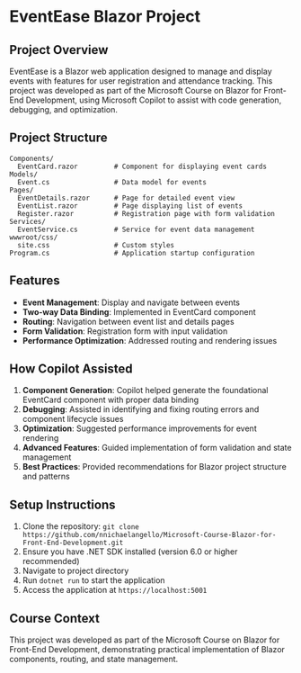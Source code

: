 # EventEase Blazor Project

## Project Overview
EventEase is a Blazor web application designed to manage and display events with features for user registration and attendance tracking. This project was developed as part of the Microsoft Course on Blazor for Front-End Development, using Microsoft Copilot to assist with code generation, debugging, and optimization.

## Project Structure
```
Components/
  EventCard.razor         # Component for displaying event cards
Models/
  Event.cs                # Data model for events
Pages/
  EventDetails.razor      # Page for detailed event view
  EventList.razor         # Page displaying list of events
  Register.razor          # Registration page with form validation
Services/
  EventService.cs         # Service for event data management
wwwroot/css/
  site.css                # Custom styles
Program.cs                # Application startup configuration
```

## Features
- **Event Management**: Display and navigate between events
- **Two-way Data Binding**: Implemented in EventCard component
- **Routing**: Navigation between event list and details pages
- **Form Validation**: Registration form with input validation
- **Performance Optimization**: Addressed routing and rendering issues

## How Copilot Assisted
1. **Component Generation**: Copilot helped generate the foundational EventCard component with proper data binding
2. **Debugging**: Assisted in identifying and fixing routing errors and component lifecycle issues
3. **Optimization**: Suggested performance improvements for event rendering
4. **Advanced Features**: Guided implementation of form validation and state management
5. **Best Practices**: Provided recommendations for Blazor project structure and patterns

## Setup Instructions
1. Clone the repository: `git clone https://github.com/nnichaelangello/Microsoft-Course-Blazor-for-Front-End-Development.git`
2. Ensure you have .NET SDK installed (version 6.0 or higher recommended)
3. Navigate to project directory
4. Run `dotnet run` to start the application
5. Access the application at `https://localhost:5001`

## Course Context
This project was developed as part of the Microsoft Course on Blazor for Front-End Development, demonstrating practical implementation of Blazor components, routing, and state management.
